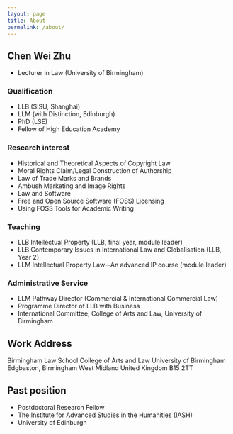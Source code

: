 ```yaml
---
layout: page
title: About
permalink: /about/
---
```



## Chen Wei Zhu
- Lecturer in Law  (University of Birmingham)

### Qualification
- LLB (SISU, Shanghai) 
- LLM (with Distinction, Edinburgh)  	
- PhD (LSE)  	
- Fellow of High Education Academy  	

### Research interest
- Historical and Theoretical Aspects of Copyright Law
- Moral Rights Claim/Legal Construction of Authorship
- Law of Trade Marks and Brands
- Ambush Marketing and Image Rights 
- Law and Software
- Free and Open Source Software (FOSS) Licensing
- Using FOSS Tools for Academic Writing

### Teaching 
- LLB Intellectual Property  (LLB, final year, module leader)
- LLB Contemporary Issues in International Law and Globalisation (LLB, Year 2)
- LLM Intellectual Property Law--An advanced IP course (module leader)

### Administrative Service
- LLM Pathway Director (Commercial & International Commercial Law) 
- Programme Director of LLB with Business 
- International Committee, College of Arts and Law, University of Birmingham 

## Work Address
Birmingham Law School
College of Arts and Law
University of Birmingham
Edgbaston, Birmingham
West Midland
United Kingdom
B15 2TT

## Past position
- Postdoctoral Research Fellow 
- The Institute for Advanced Studies in the Humanities (IASH)
- University of Edinburgh

